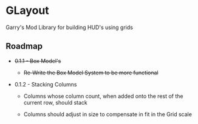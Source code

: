 # GLayout

Garry's Mod Library for building HUD's using grids

## Roadmap

* ~~0.1.1 - Box Model's~~

    * ~~Re-Write the Box Model System to be more functional~~

* 0.1.2 - Stacking Columns
    
    * Columns whose column count, when added onto the rest of the current row, should stack

    * Columns should adjust in size to compensate in fit in the Grid scale